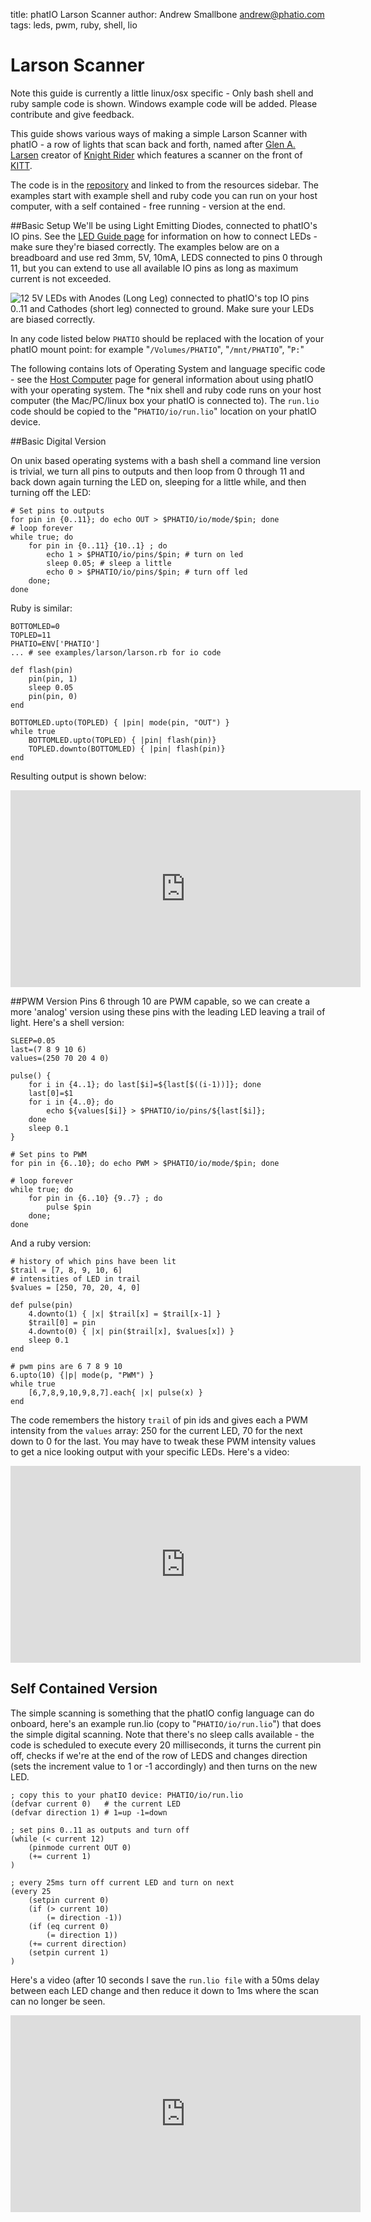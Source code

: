 title:	phatIO Larson Scanner
author:	Andrew Smallbone <andrew@phatio.com>
tags:	leds, pwm, ruby, shell, lio


# Larson Scanner

Note this guide is currently a little linux/osx specific - Only bash shell and ruby sample code is shown.  Windows example code will be added.  Please contribute and give feedback.


This guide shows various ways of making a simple Larson Scanner with phatIO - a row of lights that scan back and forth, named after [Glen A. Larsen](http://en.wikipedia.org/wiki/Glen_A._Larson) creator of [Knight Rider](http://en.wikipedia.org/wiki/Knight_Rider_(1982_TV_series)) which features a scanner on the front of [KITT](http://en.wikipedia.org/wiki/KITT).

The code is in the [repository](https://github.com/phatio/ideas/tree/master/larson_scanner/resources) and linked to from the resources sidebar.  The examples start with example shell and ruby code you can run on your host computer, with a self contained   - free running - version at the end.

##Basic Setup
We'll be using Light Emitting Diodes, connected to phatIO's IO pins.  See the [LED Guide page](../../guide/leds.html) for information on how to connect LEDs - make sure they're biased correctly.  The examples below are on a breadboard and use red 3mm, 5V, 10mA, LEDS connected to pins 0 through 11, but you can extend to use all available IO pins as long as maximum current is not exceeded.

![12 5V LEDs with Anodes (Long Leg) connected to phatIO's top IO pins 0..11 and Cathodes (short leg) connected to ground.  Make sure your LEDs are biased correctly.](setup-50.jpg)


In any code listed below `PHATIO` should be replaced with the location of your phatIO mount point: for example "`/Volumes/PHATIO`", "`/mnt/PHATIO`", "`P:`"

The following contains lots of Operating System and language specific code - see the [Host Computer](../../guide/os_specifics.html) page for general  information about using phatIO with your operating system.  The *nix shell and ruby code runs on your host computer (the Mac/PC/linux box  your phatIO is connected to).  The `run.lio` code should be copied to the "`PHATIO/io/run.lio`" location on your phatIO device.


##Basic Digital Version

On unix based operating systems with a bash shell a command line version is trivial, we turn all pins to outputs and then
loop from 0 through 11 and back down again turning the LED on, sleeping for a little while, and then turning off the LED:

	# Set pins to outputs
	for pin in {0..11}; do echo OUT > $PHATIO/io/mode/$pin; done
	# loop forever
	while true; do   
		for pin in {0..11} {10..1} ; do 
			echo 1 > $PHATIO/io/pins/$pin; # turn on led
			sleep 0.05; # sleep a little
			echo 0 > $PHATIO/io/pins/$pin; # turn off led
		done; 
	done

Ruby is similar:

	BOTTOMLED=0
	TOPLED=11
	PHATIO=ENV['PHATIO']
	... # see examples/larson/larson.rb for io code
  
	def flash(pin)
  		pin(pin, 1)
  		sleep 0.05
  	  	pin(pin, 0)
	end

	BOTTOMLED.upto(TOPLED) { |pin| mode(pin, "OUT") }
	while true
  		BOTTOMLED.upto(TOPLED) { |pin| flash(pin)}
  	  	TOPLED.downto(BOTTOMLED) { |pin| flash(pin)}
	end


Resulting output is shown below:

<iframe  style="display: block; margin-left: auto; margin-right: auto" width="560" height="315" src="http://www.youtube-nocookie.com/embed/EZmZIUKY9oc" frameborder="0" allowfullscreen></iframe>

##PWM Version
Pins 6 through 10 are PWM capable, so we can create a more 'analog' version using these pins with the leading LED leaving a trail of light.
Here's a shell version:

	SLEEP=0.05
	last=(7 8 9 10 6)
	values=(250 70 20 4 0)

	pulse() {
		for i in {4..1}; do last[$i]=${last[$((i-1))]}; done
		last[0]=$1
		for i in {4..0}; do 
			echo ${values[$i]} > $PHATIO/io/pins/${last[$i]};
		done
		sleep 0.1
	}

	# Set pins to PWM
	for pin in {6..10}; do echo PWM > $PHATIO/io/mode/$pin; done

	# loop forever
	while true; do   
		for pin in {6..10} {9..7} ; do 
			pulse $pin
		done; 
	done

And a ruby version:

	# history of which pins have been lit
	$trail = [7, 8, 9, 10, 6]
	# intensities of LED in trail
	$values = [250, 70, 20, 4, 0]

	def pulse(pin)
		4.downto(1) { |x| $trail[x] = $trail[x-1] }
		$trail[0] = pin
		4.downto(0) { |x| pin($trail[x], $values[x]) }
		sleep 0.1
	end  

	# pwm pins are 6 7 8 9 10
	6.upto(10) {|p| mode(p, "PWM") }
	while true
  		[6,7,8,9,10,9,8,7].each{ |x| pulse(x) }
	end

The code remembers the history `trail` of pin ids and gives each a PWM intensity from the `values` array: 250 for the current LED, 70 for the next down to 0 for the last.  You may have to tweak these PWM intensity values to get a nice looking output with your specific LEDs.
Here's a video:

<iframe  style="display: block; margin-left: auto; margin-right: auto" width="560" height="315" src="http://www.youtube-nocookie.com/embed/fcjMdHSUNGA" frameborder="0" allowfullscreen></iframe>


## Self Contained Version

The simple scanning is something that the phatIO config language can do onboard, here's an example run.lio (copy to "`PHATIO/io/run.lio`") that does
the simple digital scanning.  Note that there's no sleep calls available - the code is scheduled to execute every 20 milliseconds, it turns the current pin off, checks if we're at the end of the row of LEDS and changes direction (sets the increment value to 1 or -1 accordingly) and then turns on the new LED.

	; copy this to your phatIO device: PHATIO/io/run.lio
	(defvar current 0)   # the current LED
	(defvar direction 1) # 1=up -1=down

	; set pins 0..11 as outputs and turn off
	(while (< current 12)
		(pinmode current OUT 0)
		(+= current 1)
	)

	; every 25ms turn off current LED and turn on next
	(every 25
		(setpin current 0)
		(if (> current 10) 
			(= direction -1))
		(if (eq current 0) 
			(= direction 1))
		(+= current direction)
		(setpin current 1)
	)

Here's a video (after 10 seconds I save the `run.lio file` with a 50ms delay between each LED change and then reduce it down to 1ms where the scan can no longer be seen.
<iframe  style="display: block; margin-left: auto; margin-right: auto" width="560" height="315" src="http://www.youtube-nocookie.com/embed/WLpbl8AtLM4" frameborder="0" allowfullscreen></iframe>


